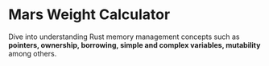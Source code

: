 # Mars Weight Calculator


Dive into understanding Rust memory management concepts such as **pointers, ownership, borrowing, simple and complex variables, mutability** among others.
